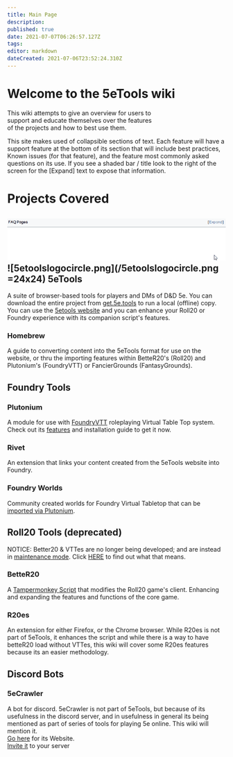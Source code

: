 ```yaml
---
title: Main Page
description: 
published: true
date: 2021-07-07T06:26:57.127Z
tags: 
editor: markdown
dateCreated: 2021-07-06T23:52:24.310Z
---
```


# Welcome to the 5eTools wiki

This wiki attempts to give an overview for users to  
support and educate themselves over the features  
of the projects and how to best use them.

This site makes used of collapsible sections of text. Each feature will have a support feature at the bottom of its section that will include best practices, Known issues (for that feature), and the feature most commonly asked questions on its use. If you see a shaded bar / title look to the right of the screen for the [Expand] text to expose that information. 

# Projects Covered

## ![expand.webp](/assets/expand.webp)![5etoolslogocircle.png](/5etoolslogocircle.png =24x24) 5eTools 

A suite of browser-based tools for players and DMs of D&D 5e. You can download the entire project from [get.5e.tools](https://get.5etools.com/) to run a local (offline) copy. You can use the [5etools website](https://5e.tools/) and you can enhance your Roll20 or Foundry experience with its companion script's features.

### Homebrew

A guide to converting content into the 5eTools format for use on the website, or thru the importing features within BetteR20's (Roll20) and Plutonium's (FoundryVTT) or FancierGrounds (FantasyGrounds).

## Foundry Tools

### Plutonium

A module for use with [FoundryVTT](http://foundryvtt.com/) roleplaying Virtual Table Top system. Check out its [features](https://wiki.5e.tools/index.php/Feature:_FoundryTool) and installation guide to get it now.

### Rivet

An extension that links your content created from the 5eTools website into Foundry.

### Foundry Worlds

Community created worlds for Foundry Virtual Tabletop that can be [imported via Plutonium](https://wiki.5e.tools/index.php/Feature:Importing:World).

## Roll20 Tools (deprecated)

NOTICE: Better20 & VTTes are no longer being developed; and are instead in [maintenance mode](https://wiki.5e.tools/index.php/BetteR20:maintenance_mode). Click [HERE](https://wiki.5e.tools/index.php/BetteR20:maintenance_mode) to find out what that means.

### BetteR20

A [Tampermonkey Script](https://www.tampermonkey.net/) that modifies the Roll20 game's client. Enhancing and expanding the features and functions of the core game.

### R20es

An extension for either Firefox, or the Chrome browser. While R20es is not part of 5eTools, it enhances the script and while there is a way to have betteR20 load without VTTes, this wiki will cover some R20es features because its an easier methodology.

## Discord Bots

### 5eCrawler

A bot for discord. 5eCrawler is not part of 5eTools, but because of its usefulness in the discord server, and in usefulness in general its being mentioned as part of series of tools for playing 5e online. This wiki will mention it.  
[Go here](https://crawleremporium.com/) for its Website.  
[Invite it](https://discordapp.com/oauth2/authorize?client_id=559331529378103317&scope=bot&permissions=536977472) to your server